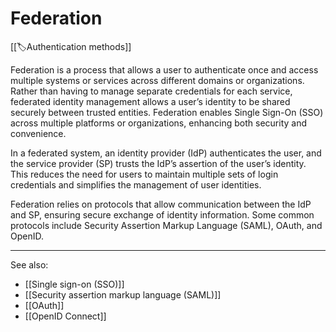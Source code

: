 
# Federation

[[🏷️Authentication methods]]

Federation is a process that allows a user to authenticate once and access multiple systems or services across different domains or organizations. Rather than having to manage separate credentials for each service, federated identity management allows a user’s identity to be shared securely between trusted entities. Federation enables Single Sign-On (SSO) across multiple platforms or organizations, enhancing both security and convenience.

In a federated system, an identity provider (IdP) authenticates the user, and the service provider (SP) trusts the IdP’s assertion of the user’s identity. This reduces the need for users to maintain multiple sets of login credentials and simplifies the management of user identities.

Federation relies on protocols that allow communication between the IdP and SP, ensuring secure exchange of identity information. Some common protocols include Security Assertion Markup Language (SAML),  OAuth, and OpenID.

---

See also:

- [[Single sign-on (SSO)]]
- [[Security assertion markup language (SAML)]]
- [[OAuth]]
- [[OpenID Connect]]